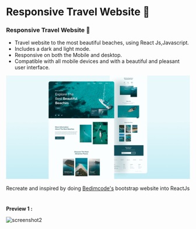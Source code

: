 # Responsive Travel Website 🌊
###  Responsive Travel Website 🌊

- Travel website to the most beautiful beaches, using React Js,Javascript.
- Includes a dark and light mode.
- Responsive on both the Mobile and desktop.
- Compatible with all mobile devices and with a beautiful and pleasant user interface.

![travel-website](/preview.png)

Recreate and inspired by doing [Bedimcode's](https://github.com/bedimcode/responsive-travel-website) bootstrap website into ReactJs


#
**Preview 1 :**

![screenshot2](https://user-images.githubusercontent.com/121867811/211470300-30ee1a8d-ea53-42db-9523-c714bfc178e3.png)


